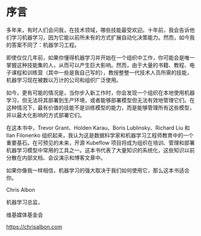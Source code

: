 # 序言

多年来，有时人们会问我，在技术领域，哪些技能最受欢迎。十年前，我会告诉他们学习机器学习，因为它能以前所未有的方式扩展自动化决策能力。然而，如今我的答案不同了：机器学习工程。

即使仅仅几年前，如果你懂得机器学习并开始在一个组织中工作，你可能会是唯一掌握这种技能集的人，从而可以产生巨大影响。然而，由于大量的书籍、教程、电子课程和训练营（其中一些是我自己写的），教授整整一代技术人员所需的技能，机器学习现在被数以万计的公司和组织广泛使用。

如今，更有可能的情况是，当你步入新工作时，你会发现一个组织在本地使用机器学习，但无法将其部署到生产环境，或者能够部署模型但无法有效地管理它们。在这种情况下，最有价值的技能不是训练模型的能力，而是能够管理所有这些模型，并以最大化影响的方式部署它们。

在这本书中，Trevor Grant、Holden Karau、Boris Lublinsky、Richard Liu 和 Ilan Filonenko 组织起来，我认为这是数据科学家和机器学习工程师教育中的一个重要基石。在可预见的未来，开源 Kubeflow 项目将成为组织在培训、管理和部署机器学习模型中常用的工具之一。这本书代表了大量知识的系统化，这些知识以前分散在内部文档、会议演示和博客文章中。

如果你像我一样相信，机器学习的强大取决于我们如何使用它，那么这本书适合你。

Chris Albon

机器学习总监，

维基媒体基金会

https://chrisalbon.com
